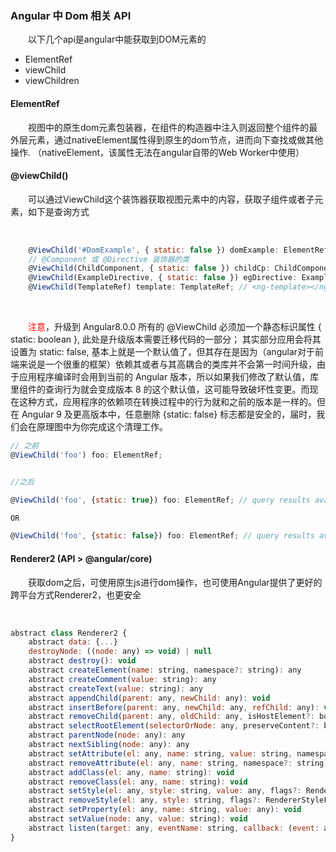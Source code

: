 ### Angular 中 Dom 相关 API

&#x2003;&#x2003;以下几个api是angular中能获取到DOM元素的

* ElementRef  
* viewChild  
* viewChildren

#### ElementRef

&#x2003;&#x2003;视图中的原生dom元素包装器，在组件的构造器中注入则返回整个组件的最外层元素，通过nativeElement属性得到原生的dom节点，进而向下查找或做其他操作.
（nativeElement，该属性无法在angular自带的Web Worker中使用）

#### @viewChild()

&#x2003;&#x2003;可以通过ViewChild这个装饰器获取视图元素中的内容，获取子组件或者子元素，如下是查询方式

<br>

```javascript
    @ViewChild('#DomExample', { static: false }) domExample: ElementRef;  //<div #DomExample></div>
    // @Component 或 @Directive 装饰器的类
    @ViewChild(ChildComponent, { static: false }) childCp: ChildComponent;  //<child-component></div>
    @ViewChild(ExampleDirective, { static: false }) egDirective: ExampleDirective;  //<div eg-directive></div>
    @ViewChild(TemplateRef) template: TemplateRef; // <ng-template></ng-template>
```

<br>

&#x2003;&#x2003;<font color=#FF0000>注意</font>，升级到 Angular8.0.0 所有的 @ViewChild 必须加一个静态标识属性 { static: boolean }, 此处是升级版本需要迁移代码的一部分；
其实部分应用会将其设置为 static: false, 基本上就是一个默认值了，但其存在是因为（angular对于前端来说是一个很重的框架）依赖其或者与其高耦合的类库并不会第一时间升级，由于应用程序编译时会用到当前的 Angular 版本，所以如果我们修改了默认值，库里组件的查询行为就会变成版本 8 的这个默认值，这可能导致破坏性变更。而现在这种方式，应用程序的依赖项在转换过程中的行为就和之前的版本是一样的。但在 Angular 9 及更高版本中，任意删除 {static: false} 标志都是安全的，届时，我们会在原理图中为你完成这个清理工作。

```javascript
// 之前
@ViewChild('foo') foo: ElementRef;


//之后

@ViewChild('foo', {static: true}) foo: ElementRef; // query results available in ngOnInit

OR

@ViewChild('foo', {static: false}) foo: ElementRef; // query results available in ngAfterViewInit
```

#### Renderer2 (API > @angular/core)

&#x2003;&#x2003;获取dom之后，可使用原生js进行dom操作，也可使用Angular提供了更好的跨平台方式Renderer2，也更安全

<br>

```javascript
abstract class Renderer2 {
    abstract data: {...}
    destroyNode: ((node: any) => void) | null
    abstract destroy(): void
    abstract createElement(name: string, namespace?: string): any
    abstract createComment(value: string): any
    abstract createText(value: string): any
    abstract appendChild(parent: any, newChild: any): void
    abstract insertBefore(parent: any, newChild: any, refChild: any): void
    abstract removeChild(parent: any, oldChild: any, isHostElement?: boolean): void
    abstract selectRootElement(selectorOrNode: any, preserveContent?: boolean): any
    abstract parentNode(node: any): any
    abstract nextSibling(node: any): any
    abstract setAttribute(el: any, name: string, value: string, namespace?: string): void
    abstract removeAttribute(el: any, name: string, namespace?: string): void
    abstract addClass(el: any, name: string): void
    abstract removeClass(el: any, name: string): void
    abstract setStyle(el: any, style: string, value: any, flags?: RendererStyleFlags2): void
    abstract removeStyle(el: any, style: string, flags?: RendererStyleFlags2): void
    abstract setProperty(el: any, name: string, value: any): void
    abstract setValue(node: any, value: string): void
    abstract listen(target: any, eventName: string, callback: (event: any) => boolean | void): () => void
}
```
